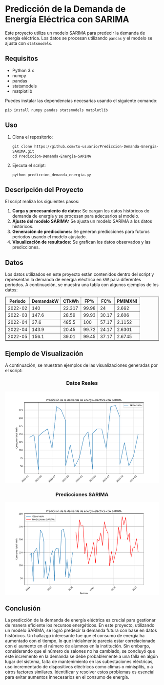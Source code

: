 <h1>Predicción de la Demanda de Energía Eléctrica con SARIMA</h1>

<p>Este proyecto utiliza un modelo SARIMA para predecir la demanda de energía eléctrica. Los datos se procesan utilizando <code>pandas</code> y el modelo se ajusta con <code>statsmodels</code>.</p>

<h2>Requisitos</h2>
<ul>
    <li>Python 3.x</li>
    <li>numpy</li>
    <li>pandas</li>
    <li>statsmodels</li>
    <li>matplotlib</li>
</ul>

<p>Puedes instalar las dependencias necesarias usando el siguiente comando:</p>

<pre><code>pip install numpy pandas statsmodels matplotlib</code></pre>

<h2>Uso</h2>
<ol>
    <li>Clona el repositorio:
        <pre><code>git clone https://github.com/tu-usuario/Prediccion-Demanda-Energia-SARIMA.git
cd Prediccion-Demanda-Energia-SARIMA</code></pre>
    </li>
    <li>Ejecuta el script:
        <pre><code>python prediccion_demanda_energia.py</code></pre>
    </li>
</ol>

<h2>Descripción del Proyecto</h2>
<p>El script realiza los siguientes pasos:</p>
<ol>
    <li><strong>Carga y procesamiento de datos:</strong> Se cargan los datos históricos de demanda de energía y se procesan para adecuarlos al modelo.</li>
    <li><strong>Ajuste del modelo SARIMA:</strong> Se ajusta un modelo SARIMA a los datos históricos.</li>
    <li><strong>Generación de predicciones:</strong> Se generan predicciones para futuros periodos usando el modelo ajustado.</li>
    <li><strong>Visualización de resultados:</strong> Se grafican los datos observados y las predicciones.</li>
</ol>

<h2>Datos</h2>
<p>Los datos utilizados en este proyecto están contenidos dentro del script y representan la demanda de energía eléctrica en kW para diferentes periodos. A continuación, se muestra una tabla con algunos ejemplos de los datos:</p>

<table align="center" border="1">
    <tr>
        <th>Periodo</th>
        <th>DemandakW</th>
        <th>CTkWh</th>
        <th>FP%</th>
        <th>FC%</th>
        <th>PM(MXN)</th>
    </tr>
    <tr>
        <td>2022-02</td>
        <td>140</td>
        <td>22.317</td>
        <td>99.98</td>
        <td>24</td>
        <td>2.662</td>
    </tr>
    <tr>
        <td>2022-03</td>
        <td>147.6</td>
        <td>28.59</td>
        <td>99.93</td>
        <td>30.17</td>
        <td>2.606</td>
    </tr>
    <tr>
        <td>2022-04</td>
        <td>37.6</td>
        <td>485.5</td>
        <td>100</td>
        <td>57.17</td>
        <td>2.1152</td>
    </tr>
    <tr>
        <td>2022-04</td>
        <td>143.9</td>
        <td>20.45</td>
        <td>99.72</td>
        <td>24.17</td>
        <td>2.6301</td>
    </tr>
    <tr>
        <td>2022-05</td>
        <td>156.1</td>
        <td>39.01</td>
        <td>99.45</td>
        <td>37.17</td>
        <td>2.6745</td>
    </tr>
</table>

<h2>Ejemplo de Visualización</h2>
<p>A continuación, se muestran ejemplos de las visualizaciones generadas por el script:</p>
<div align="center">
<h3 align="center" >Datos Reales</h3>
<img src="https://github.com/MagoPato/Prediccion-Demanda-Energia-SARIMA/blob/main/datos_real.png?raw=true" alt="Datos Observados" width="650">
<h3 align="center" >Predicciones SARIMA</h3>
<img src="https://github.com/MagoPato/Prediccion-Demanda-Energia-SARIMA/blob/main/datos_predecidos.png?raw=true" alt="Predicciones SARIMA" width="650">
</div>
<h2>Conclusión</h2>
<p>La predicción de la demanda de energía eléctrica es crucial para gestionar de manera eficiente los recursos energéticos. En este proyecto, utilizando un modelo SARIMA, se logró predecir la demanda futura con base en datos históricos. Un hallazgo interesante fue que el consumo de energía ha aumentado con el tiempo, lo que inicialmente parecía estar correlacionado con el aumento en el número de alumnos en la institución. Sin embargo, considerando que el número de salones no ha cambiado, se concluyó que este incremento en la demanda se debe probablemente a una falla en algún lugar del sistema, falta de mantenimiento en las subestaciones eléctricas, uso incrementado de dispositivos eléctricos como climas o minisplits, o a otros factores similares. Identificar y resolver estos problemas es esencial para evitar aumentos innecesarios en el consumo de energía.</p>

